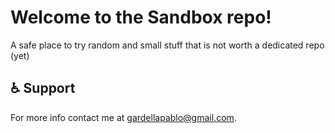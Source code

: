 # Welcome to the Sandbox repo!
A safe place to try random and small stuff that is not worth a dedicated repo (yet)

## :wheelchair: Support
For more info contact me at [gardellapablo@gmail.com](mailto:gardellapablo@gmail.com).
